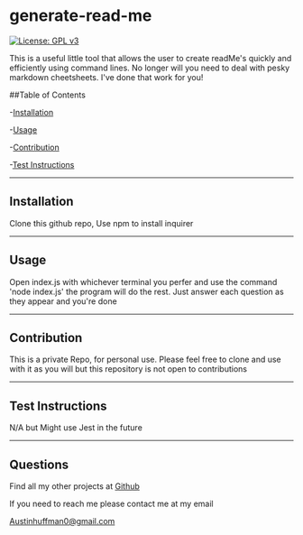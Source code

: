 # generate-read-me  
  [![License: GPL v3](https://img.shields.io/badge/License-GPLv3-blue.svg)](https://www.gnu.org/licenses/gpl-3.0)
  
  This is a useful little tool that allows the user to create readMe's quickly and efficiently using command lines. No longer will you need to deal with pesky markdown cheetsheets. I've done that work for you!

  ##Table of Contents

  -[Installation](#installation)

  -[Usage](#usage)

  -[Contribution](#contribution)

  -[Test Instructions](#test-instructions)

  
  --------
  ## Installation 
  Clone this github repo,  Use npm to install inquirer

  --------
  ## Usage
  Open index.js with whichever terminal you perfer and use the command 'node index.js' the program will do the rest. Just answer each question as they appear and you're done

  --------
  ## Contribution
  This is a private Repo, for personal use. Please feel free to clone and use with it as you will but this repository is not open to contributions
  
  --------
  ## Test Instructions
  N/A but Might use Jest in the future 

  --------
  ## Questions 

  Find all my other projects at [Github](https://github.com/ahuffma2)

  If you need to reach me please contact me at my email 

  Austinhuffman0@gmail.com
